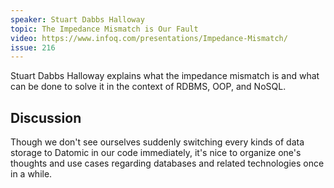 ```yaml
---
speaker: Stuart Dabbs Halloway
topic: The Impedance Mismatch is Our Fault
video: https://www.infoq.com/presentations/Impedance-Mismatch/
issue: 216
---
```


Stuart Dabbs Halloway explains what the impedance mismatch is and what can be done to solve it in the context of RDBMS, OOP, and NoSQL.

Discussion
----------
Though we don't see ourselves suddenly switching every kinds of data storage to Datomic in our code immediately, it's nice to organize one's thoughts and use cases regarding databases and related technologies once in a while.

